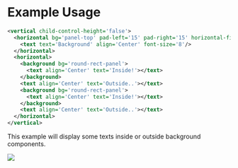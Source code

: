# Example Usage
```xml
<vertical child-control-height='false'>
  <horizontal bg='panel-top' pad-left='15' pad-right='15' horizontal-fit='PreferredSize'>
    <text text='Background' align='Center' font-size='8'/>
  </horizontal>
  <horizontal>
    <background bg='round-rect-panel'>
      <text align='Center' text='Inside!'></text>
    </background>
    <text align='Center' text='Outside..'></text>
    <background bg='round-rect-panel'>
      <text align='Center' text='Inside!'></text>
    </background>
    <text align='Center' text='Outside..'></text>
  </horizontal>
</vertical>
```
This example will display some texts inside or outside background components.

![](https://i.imgur.com/Df3Qj2c.png)